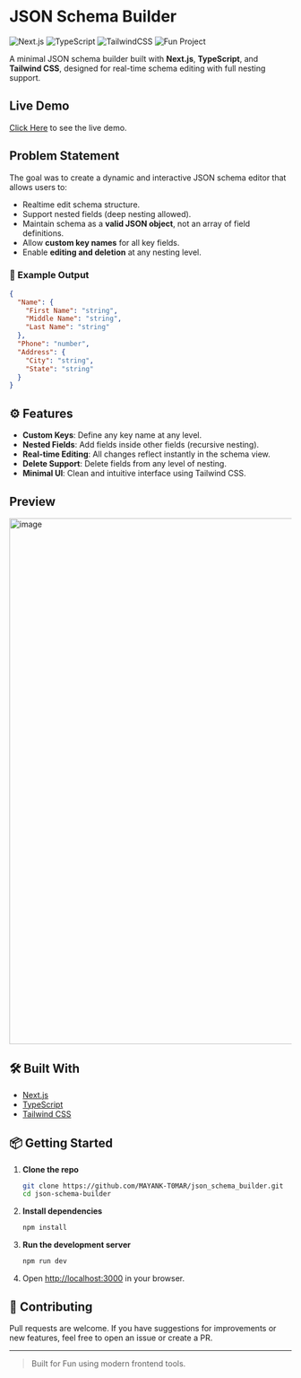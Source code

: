 # JSON Schema Builder
![Next.js](https://img.shields.io/badge/Next.js-000?style=for-the-badge&logo=next.js&logoColor=white)
![TypeScript](https://img.shields.io/badge/TypeScript-3178C6?style=for-the-badge&logo=typescript&logoColor=white)
![TailwindCSS](https://img.shields.io/badge/Tailwind_CSS-38B2AC?style=for-the-badge&logo=tailwind-css&logoColor=white)
![Fun Project](https://img.shields.io/badge/Built%20For-Fun-FF69B4?style=for-the-badge)

A minimal JSON schema builder built with **Next.js**, **TypeScript**, and **Tailwind CSS**, designed for real-time schema editing with full nesting support.

## Live Demo
[Click Here](https://json-schema-builder-gules.vercel.app/) to see the live demo.

## Problem Statement

The goal was to create a dynamic and interactive JSON schema editor that allows users to:

- Realtime edit schema structure.
- Support nested fields (deep nesting allowed).
- Maintain schema as a **valid JSON object**, not an array of field definitions.
- Allow **custom key names** for all key fields.
- Enable **editing and deletion** at any nesting level.

### 🧪 Example Output

```json
{
  "Name": {
    "First Name": "string",
    "Middle Name": "string",
    "Last Name": "string"
  },
  "Phone": "number",
  "Address": {
    "City": "string",
    "State": "string"
  }
}
```

## ⚙️ Features

- **Custom Keys**: Define any key name at any level.
- **Nested Fields**: Add fields inside other fields (recursive nesting).
- **Real-time Editing**: All changes reflect instantly in the schema view.
- **Delete Support**: Delete fields from any level of nesting.
- **Minimal UI**: Clean and intuitive interface using Tailwind CSS.

## Preview
<img width="1918" height="938" alt="image" src="https://github.com/user-attachments/assets/faa81a1e-eb6a-4f12-8f29-131626896046" />



## 🛠️ Built With

- [Next.js](https://nextjs.org/)
- [TypeScript](https://www.typescriptlang.org/)
- [Tailwind CSS](https://tailwindcss.com/)

## 📦 Getting Started

1. **Clone the repo**
   ```bash
   git clone https://github.com/MAYANK-T0MAR/json_schema_builder.git
   cd json-schema-builder
   ```

2. **Install dependencies**
   ```bash
   npm install
   ```

3. **Run the development server**
   ```bash
   npm run dev
   ```

4. Open [http://localhost:3000](http://localhost:3000) in your browser.


## 🤝 Contributing

Pull requests are welcome. If you have suggestions for improvements or new features, feel free to open an issue or create a PR.

---

> Built for Fun using modern frontend tools.
